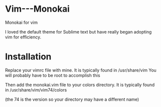 # Vim---Monokai
Monokai for vim

I loved the default theme for Sublime text but have really
began adopting vim for efficiency.

# Installation

Replace your vimrc file with mine. It is typically found in 
/usr/share/vim
You will probably have to be root to accomplish this

Then add the monokai.vim file to your colors directory. It is typically
found in /usr/share/vim/vim74/colors

(the 74 is the version so your directory may have a different name)



